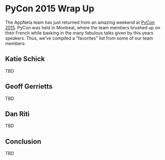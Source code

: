 # PyCon 2015 Wrap Up

The AppNeta team has just returned from an amazing weekend at [PyCon 2015][1].
PyCon was held in Montreal, where the team members brushed up on their French
while basking in the many fabulous talks given by this years speakers. Thus,
we've compiled a "favorites" list from some of our team members:

## Katie Schick

TBD

## Geoff Gerrietts

TBD

## Dan Riti

TBD

## Conclusion

TBD

[1]: http://us.pycon.org/2015/
